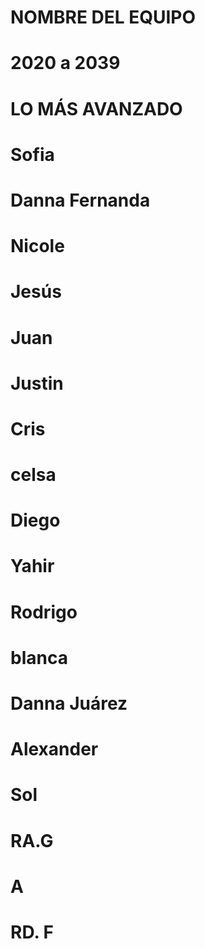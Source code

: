 # NOMBRE DEL EQUIPO 
# 2020 a 2039
# LO MÁS AVANZADO

# Sofia

# Danna Fernanda

# Nicole

# Jesús

# Juan

# Justin

# Cris

# celsa

# Diego

# Yahir

# Rodrigo

# blanca

# Danna Juárez

# Alexander

# Sol

# RA.G

# A

# RD. F
